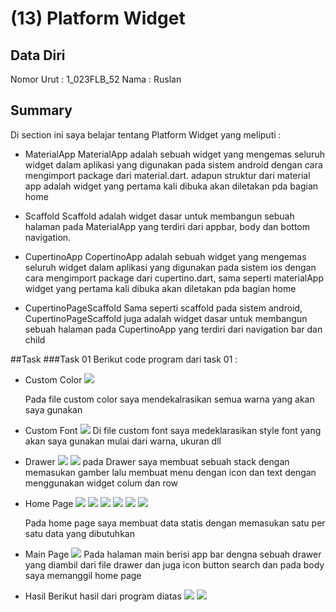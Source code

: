 # (13) Platform Widget

## Data Diri

Nomor Urut : 1_023FLB_52
Nama : Ruslan

## Summary

Di section ini saya belajar tentang Platform Widget yang meliputi :

- MaterialApp
  MaterialApp adalah sebuah widget yang mengemas seluruh widget dalam aplikasi yang digunakan pada sistem android dengan cara mengimport package dari material.dart. adapun struktur dari material app adalah widget yang pertama kali dibuka akan diletakan pda bagian home

- Scaffold
  Scaffold adalah widget dasar untuk membangun sebuah halaman pada MaterialApp yang terdiri dari appbar, body dan bottom navigation.

- CupertinoApp
  CopertinoApp adalah sebuah widget yang mengemas seluruh widget dalam aplikasi yang digunakan pada sistem ios dengan cara mengimport package dari cupertino.dart, sama seperti materialApp widget yang pertama kali dibuka akan diletakan pda bagian home

- CupertinoPageScaffold
  Sama seperti scaffold pada sistem android, CupertinoPageScaffold juga adalah widget dasar untuk membangun sebuah halaman pada CupertinoApp yang terdiri dari navigation bar dan child

##Task
###Task 01
Berikut code program dari task 01 :

- Custom Color
  ![](../screenshots/customColor.png)

  Pada file custom color saya mendekalrasikan semua warna yang akan saya gunakan

- Custom Font
  ![](../screenshots/fontStle.png)
  Di file custom font saya medeklarasikan style font yang akan saya gunakan mulai dari warna, ukuran dll

- Drawer
  ![](../screenshots/drawer1.png)
  ![](../screenshots/drawer2.png)
  pada Drawer saya membuat sebuah stack dengan memasukan gamber lalu membuat menu dengan icon dan text dengan menggunakan widget colum dan row

- Home Page
  ![](../screenshots/home1.png)
  ![](../screenshots/home2.png)
  ![](../screenshots/home3.png)
  ![](../screenshots/home4.png)
  ![](../screenshots/home5.png)
  ![](../screenshots/home6.png)

  Pada home page saya membuat data statis dengan memasukan satu per satu data yang dibutuhkan

- Main Page
  ![](../screenshots/main.png)
  Pada halaman main berisi app bar dengna sebuah drawer yang diambil dari file drawer dan juga icon button search dan pada body saya memanggil home page

- Hasil
  Berikut hasil dari program diatas
  ![](../screenshots/hasil1.png)
  ![](../screenshots/hasil2.png)
